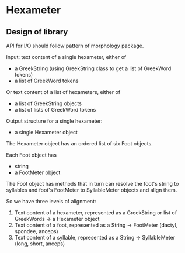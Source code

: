# Hexameter

## Design of library

API for I/O should follow pattern of morphology package.



Input:  text content of a single hexameter, either of

- a GreekString (using GreekString class to get a list of GreekWord tokens)
- a list of GreekWord tokens

Or text content of a list of hexameters, either of

- a list of GreekString objects
- a list of lists of GreekWord tokens



Output structure for a single hexameter:

- a single Hexameter object


The Hexameter object has an ordered list of six Foot objects.

Each Foot object has

- string
- a FootMeter object



The Foot object has methods that in turn can resolve the foot's string to syllables and foot's FootMeter to SyllableMeter objects and align them.

So we have three levels of alignment:

1. Text content of a hexameter, represented as a GreekString or list of GreekWords -> a Hexameter object
2. Text content of a foot, represented as a String -> FootMeter (dactyl, spondee, anceps)
3. Text content of a syllable, represented as a String -> SyllableMeter (long, short, anceps)
